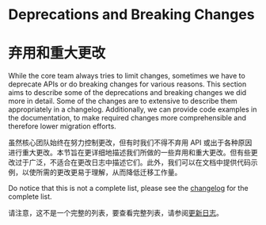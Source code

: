 # Deprecations and Breaking Changes

# 弃用和重大更改

While the core team always tries to limit changes, sometimes we have to deprecate APIs or do breaking changes for various reasons. This section aims to describe some of the deprecations and breaking changes we did more in detail. Some of the changes are to extensive to describe them appropriately in a changelog. Additionally, we can provide code examples in the documentation, to make required changes more comprehensible and therefore lower migration efforts.

虽然核心团队始终在努力控制更改，但有时我们不得不弃用 API 或出于各种原因进行重大更改。本节旨在更详细地描述我们所做的一些弃用和重大更改。但有些更改过于广泛，不适合在更改日志中描述它们。此外，我们可以在文档中提供代码示例，以使所需的更改更易于理解，从而降低迁移工作量。

Do notice that this is not a complete list, please see the [changelog](https://github.com/ReactiveX/rxjs/blob/master/CHANGELOG.md) for the complete list.

请注意，这不是一个完整的列表，要查看完整列表，请参阅[更新日志](https://github.com/ReactiveX/rxjs/blob/master/CHANGELOG.md)。
